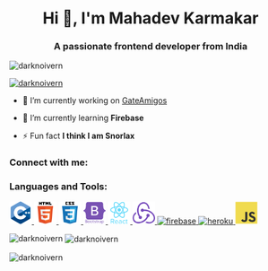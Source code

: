 <h1 align="center">Hi 👋, I'm Mahadev Karmakar</h1>
<h3 align="center">A passionate frontend developer from India</h3>

<p align="left"> <img src="https://komarev.com/ghpvc/?username=darknoivern&label=Profile%20views&color=0e75b6&style=flat" alt="darknoivern" /> </p>

<p align="left"> <a href="https://github.com/ryo-ma/github-profile-trophy"><img src="https://github-profile-trophy.vercel.app/?username=darknoivern" alt="darknoivern" /></a> </p>

- 🔭 I’m currently working on [GateAmigos](https://gateamigos.herokuapp.com/)

- 🌱 I’m currently learning **Firebase**

- ⚡ Fun fact **I think I am Snorlax**

<h3 align="left">Connect with me:</h3>
<p align="left">
</p>

<h3 align="left">Languages and Tools:</h3>
<p align="left"> 
<a href="https://www.w3schools.com/cpp/" target="_blank" rel="noreferrer"> <img src="https://raw.githubusercontent.com/devicons/devicon/master/icons/cplusplus/cplusplus-original.svg" alt="cplusplus" width="40" height="40"/> </a> 
<a href="https://www.w3.org/html/" target="_blank" rel="noreferrer"> <img src="https://raw.githubusercontent.com/devicons/devicon/master/icons/html5/html5-original-wordmark.svg" alt="html5" width="40" height="40"/> </a> 
<a href="https://www.w3schools.com/css/" target="_blank" rel="noreferrer"> <img src="https://raw.githubusercontent.com/devicons/devicon/master/icons/css3/css3-original-wordmark.svg" alt="css3" width="40" height="40"/> </a> 
<a href="https://getbootstrap.com" target="_blank" rel="noreferrer"> <img src="https://raw.githubusercontent.com/devicons/devicon/master/icons/bootstrap/bootstrap-plain-wordmark.svg" alt="bootstrap" width="40" height="40"/> </a>
<a href="https://reactjs.org/" target="_blank" rel="noreferrer"> <img src="https://raw.githubusercontent.com/devicons/devicon/master/icons/react/react-original-wordmark.svg" alt="react" width="40" height="40"/> </a> 
<a href="https://redux.js.org" target="_blank" rel="noreferrer"> <img src="https://raw.githubusercontent.com/devicons/devicon/master/icons/redux/redux-original.svg" alt="redux" width="40" height="40"/> </a> 
<a href="https://firebase.google.com/" target="_blank" rel="noreferrer"> <img src="https://www.vectorlogo.zone/logos/firebase/firebase-icon.svg" alt="firebase" width="40" height="40"/> </a> 
<a href="https://heroku.com" target="_blank" rel="noreferrer"> <img src="https://www.vectorlogo.zone/logos/heroku/heroku-icon.svg" alt="heroku" width="40" height="40"/> </a> 
<a href="https://developer.mozilla.org/en-US/docs/Web/JavaScript" target="_blank" rel="noreferrer"> <img src="https://raw.githubusercontent.com/devicons/devicon/master/icons/javascript/javascript-original.svg" alt="javascript" width="40" height="40"/> </a> 

</p>

<p><img align="left" src="https://github-readme-stats.vercel.app/api/top-langs?username=darknoivern&show_icons=true&locale=en&layout=compact" alt="darknoivern" /></p>

<p>&nbsp;<img align="center" src="https://github-readme-stats.vercel.app/api?username=darknoivern&show_icons=true&locale=en" alt="darknoivern" /></p>

<p><img align="center" src="https://github-readme-streak-stats.herokuapp.com/?user=darknoivern&" alt="darknoivern" /></p>
